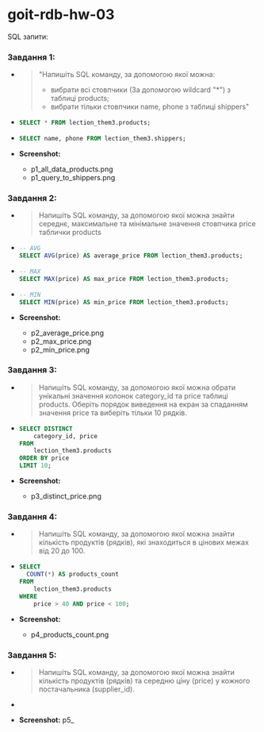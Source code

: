 # goit-rdb-hw-03

SQL запити:

### Завдання 1:

- > "Напишіть SQL команду, за допомогою якої можна:
  >
  > - вибрати всі стовпчики (За допомогою wildcard "\*") з таблиці products;
  > - вибрати тільки стовпчики name, phone з таблиці shippers"

- ```sql
  SELECT * FROM lection_them3.products;
  ```
- ```sql
  SELECT name, phone FROM lection_them3.shippers;
  ```

- **Screenshot:**
  - p1_all_data_products.png
  - p1_query_to_shippers.png

### Завдання 2:

- > Напишіть SQL команду, за допомогою якої можна знайти середнє, максимальне та мінімальне значення стовпчика price таблички products

- ```sql
  -- AVG
  SELECT AVG(price) AS average_price FROM lection_them3.products;
  ```
- ```sql
  -- MAX
  SELECT MAX(price) AS max_price FROM lection_them3.products;
  ```
- ```sql
  -- MIN
  SELECT MIN(price) AS min_price FROM lection_them3.products;
  ```

- **Screenshot:**
  - p2_average_price.png
  - p2_max_price.png
  - p2_min_price.png

### Завдання 3:

- > Напишіть SQL команду, за допомогою якої можна обрати унікальні значення колонок category_id та price таблиці products. Оберіть порядок виведення на екран за спаданням значення price та виберіть тільки 10 рядків.

- ```sql
  SELECT DISTINCT
      category_id, price
  FROM
      lection_them3.products
  ORDER BY price
  LIMIT 10;
  ```

- **Screenshot:**
  - p3_distinct_price.png

### Завдання 4:

- > Напишіть SQL команду, за допомогою якої можна знайти кількість продуктів (рядків), які знаходиться в цінових межах від 20 до 100.

- ```sql
  SELECT
    COUNT(*) AS products_count
  FROM
      lection_them3.products
  WHERE
      price > 40 AND price < 100;
  ```

- **Screenshot:**
  - p4_products_count.png

### Завдання 5:

- > Напишіть SQL команду, за допомогою якої можна знайти кількість продуктів (рядків) та середню ціну (price) у кожного постачальника (supplier_id).

- ```sql

  ```

- **Screenshot:** p5\_
